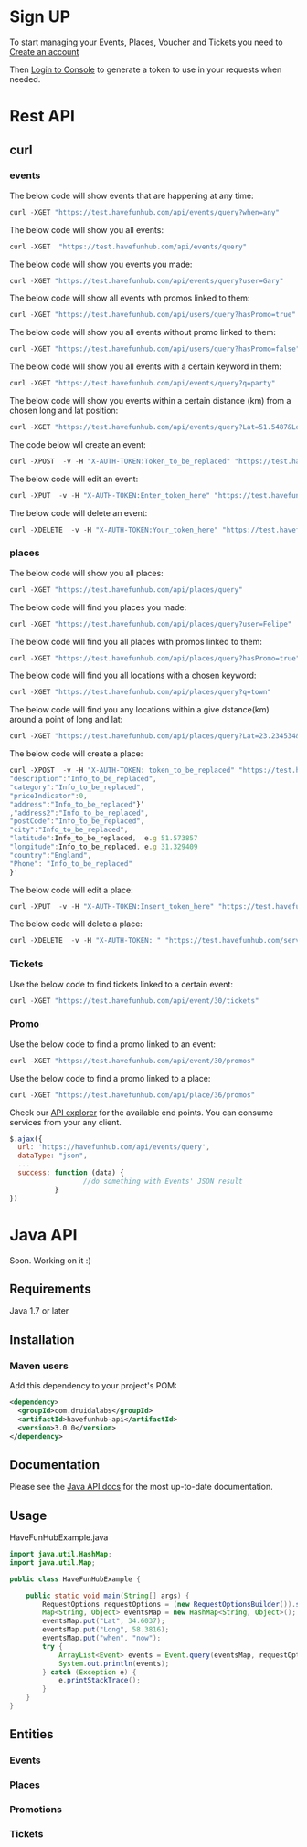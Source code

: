 # Sign UP

To start managing your Events, Places, Voucher and Tickets you need to [Create an account](https://havefunhub.com/tickets.html ) 

Then [Login to Console](https://organiser.havefunhub.com) to generate a token to use in your requests when needed.

# Rest API

## curl
### events

The below code will show events that are happening at any time:
```javascript
curl -XGET "https://test.havefunhub.com/api/events/query?when=any"
```

The below code will show you all events:
```javascript
curl -XGET  "https://test.havefunhub.com/api/events/query"
```
The below code will show you events you made:
```javascript
curl -XGET "https://test.havefunhub.com/api/events/query?user=Gary"
```
The below code will show all events wth promos linked to them:
```javascript
curl -XGET "https://test.havefunhub.com/api/users/query?hasPromo=true"
```
The below code will show you all events without promo linked to them:
```javascript
curl -XGET "https://test.havefunhub.com/api/users/query?hasPromo=false"
```
The below code will show you all events with a certain keyword in them:
```javascript
curl -XGET "https://test.havefunhub.com/api/events/query?q=party"
```
The below code will show you events within a certain distance (km) from a chosen long and lat position:
```javascript
curl -XGET "https://test.havefunhub.com/api/events/query?Lat=51.5487&Long=67.243456&Dist=10"
```

The code below wll create an event:
```javascript
curl -XPOST  -v -H "X-AUTH-TOKEN:Token_to_be_replaced" "https://test.havefunhub.com/services/events" -H "Content-Type: application/json"  -d '{"placeId":37,"start":"2018-08-09T10:00:00+0000","description":"fun for all","phone":"01373 813 721","name":"enter_name_of_event","category": "Disco", "end":"2018-08-09T23:00:00+0000"}'
```
The below code will edit an event:
```javascript
curl -XPUT  -v -H "X-AUTH-TOKEN:Enter_token_here" "https://test.havefunhub.com/services/event/35" -H "Content-Type: application/json"  -d '{"hasPromo":true,"placeId":Info_to_be_changed,"start":"2018-08-09T10:00:00+0000","description":"Annual village get together with drinks and music\n","userName":"Your_username","funIndicator":0,"phone":"Info_to_be_changed","name":"Info_to_be_changed","end":"2018-08-09T23:00:00+0000","place":{"country":"United Kingdom","address":"Info_to_be_changed","city":"Info_to_be_changed","hasPromo":false,"latitude":Info_to_be_changed,"placeId":35,"active":true,"description":"Mells barn","priceIndicator":0,"userName":"Your_username","phone":"Info_to_be_changed","name":"Info_to_be_changed","category":" #Disco","longitude":Info_to_be_changed},"category":" #Disco","checkins":0}'
```

The below code will delete an event:
```javascript
curl -XDELETE  -v -H "X-AUTH-TOKEN:Your_token_here" "https://test.havefunhub.com/services/event/Enter_the_ID" -H "Content-Type: application/json"  
```



### places


The below code will show you all places:
 ```javascript
 curl -XGET "https://test.havefunhub.com/api/places/query"
 ```
 The below code will find you places you made:
```javascript
curl -XGET "https://test.havefunhub.com/api/places/query?user=Felipe"
 ```
 The below code will find you all places with promos linked to them:
 ```javascript
 curl -XGET "https://test.havefunhub.com/api/places/query?hasPromo=true"
 ```
 The below code will find you all locations with a chosen keyword:
 ```javascript
 curl -XGET "https://test.havefunhub.com/api/places/query?q=town"
```
 The below code will find you any locations within a give dstance(km) around a point of long and lat:
```javascript
curl -XGET "https://test.havefunhub.com/api/places/query?Lat=23.234534&Long=-21.24435&Dist=1000"
```

The below code will create a place:
```javascript
curl -XPOST  -v -H "X-AUTH-TOKEN: token_to_be_replaced" "https://test.havefunhub.com/services/places" -H "Content-Type: application/json"  -d '{"name":"Info_to_be_replaced",
"description":"Info_to_be_replaced",
"category":"Info_to_be_replaced",
"priceIndicator":0,
"address":"Info_to_be_replaced"}’
,"address2":"Info_to_be_replaced",
"postCode":"Info_to_be_replaced",
"city":"Info_to_be_replaced",
"latitude":Info_to_be_replaced,  e.g 51.573857
"longitude":Info_to_be_replaced, e.g 31.329409
"country":"England",
"Phone": "Info_to_be_replaced"
}'
```

The below code will edit a place:
```javascript
curl -XPUT  -v -H "X-AUTH-TOKEN:Insert_token_here" "https://test.havefunhub.com/services/place/35" -H "Content-Type: application/json"  -d '{"name":"Info_to_be_changed","description":"Info_to_be_changed","category":" #Bar","priceIndicator":0,"address":"Info_to_be_changed","address2":"Info_to_be_changed","postCode":"Info_to_be_changed","city":"Info_to_be_changed","latitude":Info_to_be_changed,"longitude":Info_to_be_changed,"active":true,"hasPromo":false,"country":"Info_to_be_changed","phone":null,"userName":"Your_username"}'
```
The below code will delete a place:
```javascript
curl -XDELETE  -v -H "X-AUTH-TOKEN: " "https://test.havefunhub.com/services/place/Enter_the_ID" -H "Content-Type: application/json"
```




### Tickets
Use the below code to find tickets linked to a certain event:
```javascript
curl -XGET "https://test.havefunhub.com/api/event/30/tickets"
```
### Promo
Use the below code to find a promo linked to an event:
```javascript
curl -XGET "https://test.havefunhub.com/api/event/30/promos"
```
Use the below code to find a promo linked to a place:
```javascript
curl -XGET "https://test.havefunhub.com/api/place/36/promos"
```



Check our [API explorer](https://havefunhub.com/api-doc) for the available end points. You can consume services from your any client.
```javascript
$.ajax({
  url: 'https://havefunhub.com/api/events/query',
  dataType: "json",
  ...
  success: function (data) {
                  //do something with Events' JSON result
           }
})
```
# Java API

Soon. Working on it :) 

## Requirements

Java 1.7 or later

## Installation

### Maven users

Add this dependency to your project's POM:

```xml
<dependency>
  <groupId>com.druidalabs</groupId>
  <artifactId>havefunhub-api</artifactId>
  <version>3.0.0</version>
</dependency>
```
## Documentation

Please see the [Java API docs](http://druidalabs.com) for the most up-to-date documentation.

## Usage

HaveFunHubExample.java

```java
import java.util.HashMap;
import java.util.Map;

public class HaveFunHubExample {

    public static void main(String[] args) {
        RequestOptions requestOptions = (new RequestOptionsBuilder()).setApiKey("YOUR-SECRET-KEY").build();
        Map<String, Object> eventsMap = new HashMap<String, Object>();
        eventsMap.put("Lat", 34.6037); 
        eventsMap.put("Long", 58.3816);
        eventsMap.put("when", "now");
        try {
            ArrayList<Event> events = Event.query(eventsMap, requestOptions);
            System.out.println(events);
        } catch (Exception e) {
            e.printStackTrace();
        }
    }
}
```

## Entities
### Events
### Places
### Promotions
### Tickets
